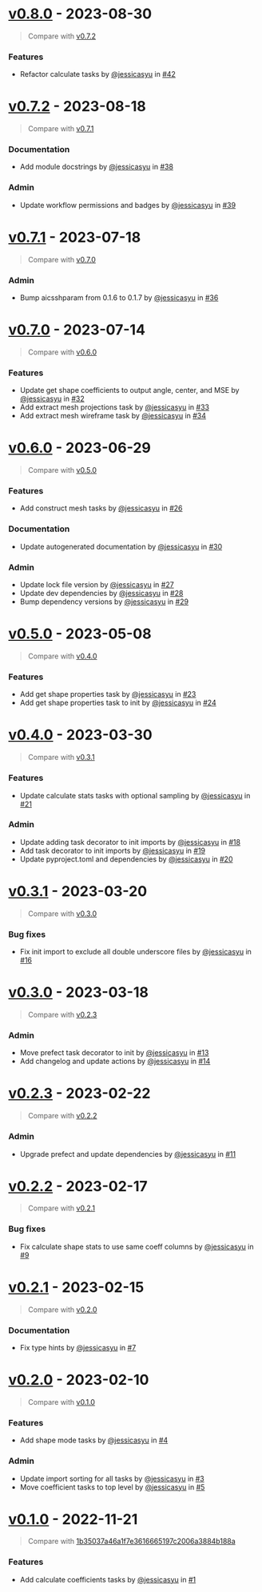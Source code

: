 # [v0.8.0](https://github.com/allen-cell-animated/abm-shape-collection/releases/tag/v0.8.0) - 2023-08-30

> Compare with [v0.7.2](https://github.com/allen-cell-animated/abm-shape-collection/compare/v0.7.2...v0.8.0)

### Features

- Refactor calculate tasks by [@jessicasyu](https://github.com/jessicasyu) in [#42](https://github.com/allen-cell-animated/abm-shape-collection/pull/42)

# [v0.7.2](https://github.com/allen-cell-animated/abm-shape-collection/releases/tag/v0.7.2) - 2023-08-18

> Compare with [v0.7.1](https://github.com/allen-cell-animated/abm-shape-collection/compare/v0.7.1...v0.7.2)

### Documentation

- Add module docstrings by [@jessicasyu](https://github.com/jessicasyu) in [#38](https://github.com/allen-cell-animated/abm-shape-collection/pull/38)

### Admin

- Update workflow permissions and badges by [@jessicasyu](https://github.com/jessicasyu) in [#39](https://github.com/allen-cell-animated/abm-shape-collection/pull/39)

# [v0.7.1](https://github.com/allen-cell-animated/abm-shape-collection/releases/tag/v0.7.1) - 2023-07-18

> Compare with [v0.7.0](https://github.com/allen-cell-animated/abm-shape-collection/compare/v0.7.0...v0.7.1)

### Admin

- Bump aicsshparam from 0.1.6 to 0.1.7 by [@jessicasyu](https://github.com/jessicasyu) in [#36](https://github.com/allen-cell-animated/abm-shape-collection/pull/36)

# [v0.7.0](https://github.com/allen-cell-animated/abm-shape-collection/releases/tag/v0.7.0) - 2023-07-14

> Compare with [v0.6.0](https://github.com/allen-cell-animated/abm-shape-collection/compare/v0.6.0...v0.7.0)

### Features

- Update get shape coefficients to output angle, center, and MSE by [@jessicasyu](https://github.com/jessicasyu) in [#32](https://github.com/allen-cell-animated/abm-shape-collection/pull/32)
- Add extract mesh projections task by [@jessicasyu](https://github.com/jessicasyu) in [#33](https://github.com/allen-cell-animated/abm-shape-collection/pull/33)
- Add extract mesh wireframe task by [@jessicasyu](https://github.com/jessicasyu) in [#34](https://github.com/allen-cell-animated/abm-shape-collection/pull/34)

# [v0.6.0](https://github.com/allen-cell-animated/abm-shape-collection/releases/tag/v0.6.0) - 2023-06-29

> Compare with [v0.5.0](https://github.com/allen-cell-animated/abm-shape-collection/compare/v0.5.0...v0.6.0)

### Features

- Add construct mesh tasks by [@jessicasyu](https://github.com/jessicasyu) in [#26](https://github.com/allen-cell-animated/abm-shape-collection/pull/26)

### Documentation

- Update autogenerated documentation by [@jessicasyu](https://github.com/jessicasyu) in [#30](https://github.com/allen-cell-animated/abm-shape-collection/pull/30)

### Admin

- Update lock file version by [@jessicasyu](https://github.com/jessicasyu) in [#27](https://github.com/allen-cell-animated/abm-shape-collection/pull/27)
- Update dev dependencies by [@jessicasyu](https://github.com/jessicasyu) in [#28](https://github.com/allen-cell-animated/abm-shape-collection/pull/28)
- Bump dependency versions by [@jessicasyu](https://github.com/jessicasyu) in [#29](https://github.com/allen-cell-animated/abm-shape-collection/pull/29)

# [v0.5.0](https://github.com/allen-cell-animated/abm-shape-collection/releases/tag/v0.5.0) - 2023-05-08

> Compare with [v0.4.0](https://github.com/allen-cell-animated/abm-shape-collection/compare/v0.4.0...v0.5.0)

### Features

- Add get shape properties task by [@jessicasyu](https://github.com/jessicasyu) in [#23](https://github.com/allen-cell-animated/abm-shape-collection/pull/23)
- Add get shape properties task to init by [@jessicasyu](https://github.com/jessicasyu) in [#24](https://github.com/allen-cell-animated/abm-shape-collection/pull/24)

# [v0.4.0](https://github.com/allen-cell-animated/abm-shape-collection/releases/tag/v0.4.0) - 2023-03-30

> Compare with [v0.3.1](https://github.com/allen-cell-animated/abm-shape-collection/compare/v0.3.1...v0.4.0)

### Features

- Update calculate stats tasks with optional sampling by [@jessicasyu](https://github.com/jessicasyu) in [#21](https://github.com/allen-cell-animated/abm-shape-collection/pull/21)

### Admin

- Update adding task decorator to init imports by [@jessicasyu](https://github.com/jessicasyu) in [#18](https://github.com/allen-cell-animated/abm-shape-collection/pull/18)
- Add task decorator to init imports by [@jessicasyu](https://github.com/jessicasyu) in [#19](https://github.com/allen-cell-animated/abm-shape-collection/pull/19)
- Update pyproject.toml and dependencies by [@jessicasyu](https://github.com/jessicasyu) in [#20](https://github.com/allen-cell-animated/abm-shape-collection/pull/20)

# [v0.3.1](https://github.com/allen-cell-animated/abm-shape-collection/releases/tag/v0.3.1) - 2023-03-20

> Compare with [v0.3.0](https://github.com/allen-cell-animated/abm-shape-collection/compare/v0.3.0...v0.3.1)

### Bug fixes

- Fix init import to exclude all double underscore files by [@jessicasyu](https://github.com/jessicasyu) in [#16](https://github.com/allen-cell-animated/abm-shape-collection/pull/16)

# [v0.3.0](https://github.com/allen-cell-animated/abm-shape-collection/releases/tag/v0.3.0) - 2023-03-18

> Compare with [v0.2.3](https://github.com/allen-cell-animated/abm-shape-collection/compare/v0.2.3...v0.3.0)

### Admin

- Move prefect task decorator to init by [@jessicasyu](https://github.com/jessicasyu) in [#13](https://github.com/allen-cell-animated/abm-shape-collection/pull/13)
- Add changelog and update actions by [@jessicasyu](https://github.com/jessicasyu) in [#14](https://github.com/allen-cell-animated/abm-shape-collection/pull/14)

# [v0.2.3](https://github.com/allen-cell-animated/abm-shape-collection/releases/tag/v0.2.3) - 2023-02-22

> Compare with [v0.2.2](https://github.com/allen-cell-animated/abm-shape-collection/compare/v0.2.2...v0.2.3)

### Admin

- Upgrade prefect and update dependencies by [@jessicasyu](https://github.com/jessicasyu) in [#11](https://github.com/allen-cell-animated/abm-shape-collection/pull/11)

# [v0.2.2](https://github.com/allen-cell-animated/abm-shape-collection/releases/tag/v0.2.2) - 2023-02-17

> Compare with [v0.2.1](https://github.com/allen-cell-animated/abm-shape-collection/compare/v0.2.1...v0.2.2)

### Bug fixes

- Fix calculate shape stats to use same coeff columns by [@jessicasyu](https://github.com/jessicasyu) in [#9](https://github.com/allen-cell-animated/abm-shape-collection/pull/9)

# [v0.2.1](https://github.com/allen-cell-animated/abm-shape-collection/releases/tag/v0.2.1) - 2023-02-15

> Compare with [v0.2.0](https://github.com/allen-cell-animated/abm-shape-collection/compare/v0.2.0...v0.2.1)

### Documentation

- Fix type hints by [@jessicasyu](https://github.com/jessicasyu) in [#7](https://github.com/allen-cell-animated/abm-shape-collection/pull/7)

# [v0.2.0](https://github.com/allen-cell-animated/abm-shape-collection/releases/tag/v0.2.0) - 2023-02-10

> Compare with [v0.1.0](https://github.com/allen-cell-animated/abm-shape-collection/compare/v0.1.0...v0.2.0)

### Features

- Add shape mode tasks by [@jessicasyu](https://github.com/jessicasyu) in [#4](https://github.com/allen-cell-animated/abm-shape-collection/pull/4)

### Admin

- Update import sorting for all tasks by [@jessicasyu](https://github.com/jessicasyu) in [#3](https://github.com/allen-cell-animated/abm-shape-collection/pull/3)
- Move coefficient tasks to top level by [@jessicasyu](https://github.com/jessicasyu) in [#5](https://github.com/allen-cell-animated/abm-shape-collection/pull/5)

# [v0.1.0](https://github.com/allen-cell-animated/abm-shape-collection/releases/tag/v0.1.0) - 2022-11-21

> Compare with [1b35037a46a1f7e3616665197c2006a3884b188a](https://github.com/allen-cell-animated/abm-shape-collection/compare/1b35037a46a1f7e3616665197c2006a3884b188a...v0.1.0)

### Features

- Add calculate coefficients tasks by [@jessicasyu](https://github.com/jessicasyu) in [#1](https://github.com/allen-cell-animated/abm-shape-collection/pull/1)
